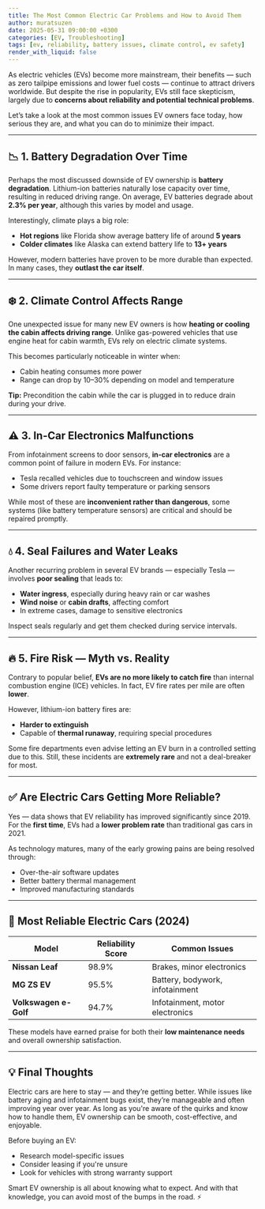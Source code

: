 ```yaml
---
title: The Most Common Electric Car Problems and How to Avoid Them
author: muratsuzen
date: 2025-05-31 09:00:00 +0300
categories: [EV, Troubleshooting]
tags: [ev, reliability, battery issues, climate control, ev safety]
render_with_liquid: false
---
```


As electric vehicles (EVs) become more mainstream, their benefits — such as zero tailpipe emissions and lower fuel costs — continue to attract drivers worldwide. But despite the rise in popularity, EVs still face skepticism, largely due to **concerns about reliability and potential technical problems**.

Let’s take a look at the most common issues EV owners face today, how serious they are, and what you can do to minimize their impact.

---

## 📉 1. Battery Degradation Over Time

Perhaps the most discussed downside of EV ownership is **battery degradation**. Lithium-ion batteries naturally lose capacity over time, resulting in reduced driving range. On average, EV batteries degrade about **2.3% per year**, although this varies by model and usage.

Interestingly, climate plays a big role:

- **Hot regions** like Florida show average battery life of around **5 years**
- **Colder climates** like Alaska can extend battery life to **13+ years**

However, modern batteries have proven to be more durable than expected. In many cases, they **outlast the car itself**.

---

## ❄️ 2. Climate Control Affects Range

One unexpected issue for many new EV owners is how **heating or cooling the cabin affects driving range**. Unlike gas-powered vehicles that use engine heat for cabin warmth, EVs rely on electric climate systems.

This becomes particularly noticeable in winter when:

- Cabin heating consumes more power
- Range can drop by 10–30% depending on model and temperature

**Tip:** Precondition the cabin while the car is plugged in to reduce drain during your drive.

---

## ⚠️ 3. In-Car Electronics Malfunctions

From infotainment screens to door sensors, **in-car electronics** are a common point of failure in modern EVs. For instance:

- Tesla recalled vehicles due to touchscreen and window issues
- Some drivers report faulty temperature or parking sensors

While most of these are **inconvenient rather than dangerous**, some systems (like battery temperature sensors) are critical and should be repaired promptly.

---

## 💧 4. Seal Failures and Water Leaks

Another recurring problem in several EV brands — especially Tesla — involves **poor sealing** that leads to:

- **Water ingress**, especially during heavy rain or car washes
- **Wind noise** or **cabin drafts**, affecting comfort
- In extreme cases, damage to sensitive electronics

Inspect seals regularly and get them checked during service intervals.

---

## 🔥 5. Fire Risk — Myth vs. Reality

Contrary to popular belief, **EVs are no more likely to catch fire** than internal combustion engine (ICE) vehicles. In fact, EV fire rates per mile are often **lower**.

However, lithium-ion battery fires are:

- **Harder to extinguish**
- Capable of **thermal runaway**, requiring special procedures

Some fire departments even advise letting an EV burn in a controlled setting due to this. Still, these incidents are **extremely rare** and not a deal-breaker for most.

---

## ✅ Are Electric Cars Getting More Reliable?

Yes — data shows that EV reliability has improved significantly since 2019. For the **first time**, EVs had a **lower problem rate** than traditional gas cars in 2021.

As technology matures, many of the early growing pains are being resolved through:

- Over-the-air software updates
- Better battery thermal management
- Improved manufacturing standards

---

## 🚗 Most Reliable Electric Cars (2024)

| **Model**            | **Reliability Score** | **Common Issues**                             |
|----------------------|-----------------------|-----------------------------------------------|
| **Nissan Leaf**      | 98.9%                 | Brakes, minor electronics                     |
| **MG ZS EV**         | 95.5%                 | Battery, bodywork, infotainment               |
| **Volkswagen e-Golf**| 94.7%                 | Infotainment, motor electronics               |

These models have earned praise for both their **low maintenance needs** and overall ownership satisfaction.

---

## 💡 Final Thoughts

Electric cars are here to stay — and they’re getting better. While issues like battery aging and infotainment bugs exist, they’re manageable and often improving year over year. As long as you're aware of the quirks and know how to handle them, EV ownership can be smooth, cost-effective, and enjoyable.

Before buying an EV:

- Research model-specific issues
- Consider leasing if you're unsure
- Look for vehicles with strong warranty support

Smart EV ownership is all about knowing what to expect. And with that knowledge, you can avoid most of the bumps in the road. ⚡
